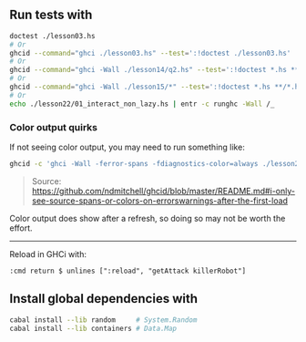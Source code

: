 ## Run tests with

```sh
doctest ./lesson03.hs
# Or
ghcid --command="ghci ./lesson03.hs" --test=':!doctest ./lesson03.hs'
# Or
ghcid --command="ghci -Wall ./lesson14/q2.hs" --test=':!doctest *.hs **/*.hs'
# Or
ghcid --command="ghci -Wall ./lesson15/*" --test=':!doctest *.hs **/*.hs'
# Or
echo ./lesson22/01_interact_non_lazy.hs | entr -c runghc -Wall /_
```

### Color output quirks

If not seeing color output, you may need to run something like:

```sh
ghcid -c 'ghci -Wall -ferror-spans -fdiagnostics-color=always ./lesson22/01_interact_non_lazy.hs'
```

> Source: https://github.com/ndmitchell/ghcid/blob/master/README.md#i-only-see-source-spans-or-colors-on-errorswarnings-after-the-first-load

Color output does show after a refresh, so doing so may not be worth the effort.

---

Reload in GHCi with:

```ghci
:cmd return $ unlines [":reload", "getAttack killerRobot"]
```

## Install global dependencies with

```sh
cabal install --lib random     # System.Random
cabal install --lib containers # Data.Map
```
